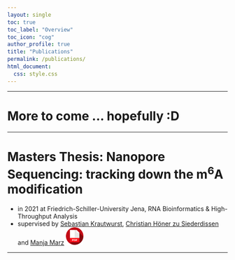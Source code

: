 ```yaml
---
layout: single
toc: true
toc_label: "Overview"
toc_icon: "cog"
author_profile: true
title: "Publications"
permalink: /publications/
html_document:
  css: style.css
---
```


***
# More to come ... hopefully :D

***

# Masters Thesis: Nanopore Sequencing: tracking down the m<sup>6</sup>A modification
- in 2021 at Friedrich-Schiller-University Jena, RNA Bioinformatics & High-Throughput Analysis
- supervised by [Sebastian Krautwurst](https://github.com/RaverJay), [Christian Höner zu Siederdissen](http://www.bioinf.uni-leipzig.de/~choener/) and [Manja Marz](https://www.rna.uni-jena.de)
<a href="rna_nanopore_sequencing_tracking_down_the_m6a_modification.pdf"><img src="/icons/pdf_by_Freepik.png" alt="PDF" titel="Icon made by Freepik from www.flaticon.com" width="40" height="40"/></a>

***
